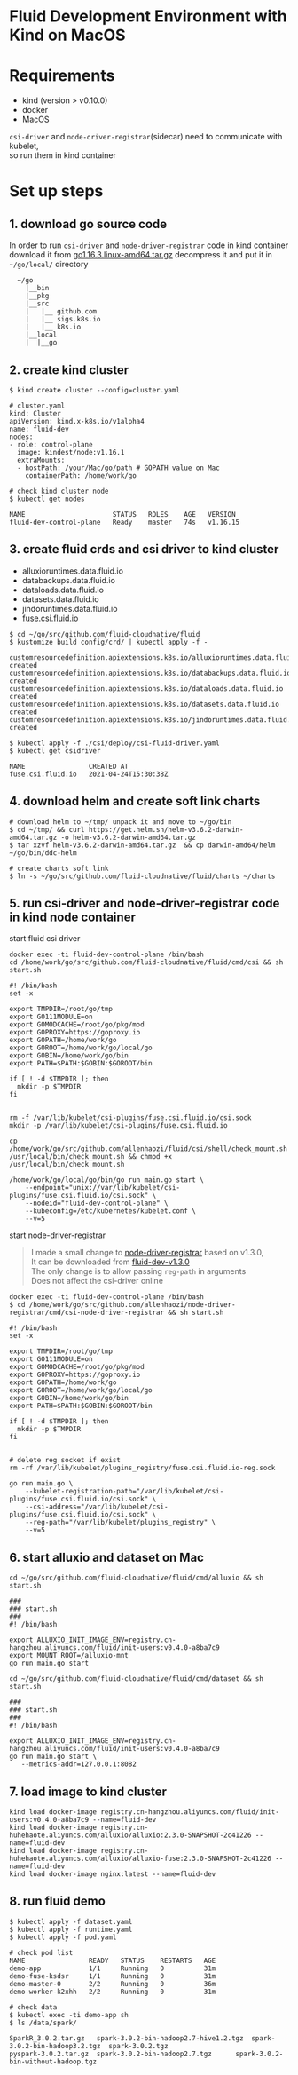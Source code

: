 # Fluid Development Environment with Kind on MacOS 

# Requirements
+ kind (version > v0.10.0)
+ docker 
+ MacOS

`csi-driver` and `node-driver-registrar`(sidecar) need to communicate with kubelet,   
so run them in kind container

# Set up steps
## 1. download go source code
In order to run `csi-driver` and `node-driver-registrar` code in kind container    
download it from [go1.16.3.linux-amd64.tar.gz](https://golang.org/dl/go1.16.3.linux-amd64.tar.gz)
decompress it and put it in `~/go/local/` directory

```
  ~/go
    |__bin
    |__pkg
    |__src
    |   |__ github.com
    |   |__ sigs.k8s.io
    |   |__ k8s.io
    |__local
    |  |__go 
```

## 2. create kind cluster 
```shell
$ kind create cluster --config=cluster.yaml
```
```
# cluster.yaml
kind: Cluster
apiVersion: kind.x-k8s.io/v1alpha4
name: fluid-dev
nodes:
- role: control-plane
  image: kindest/node:v1.16.1
  extraMounts:
  - hostPath: /your/Mac/go/path # GOPATH value on Mac
    containerPath: /home/work/go
```

```shell
# check kind cluster node
$ kubectl get nodes
```
```
NAME                      STATUS   ROLES    AGE   VERSION
fluid-dev-control-plane   Ready    master   74s   v1.16.15
```
## 3. create fluid crds and csi driver to kind cluster
+ alluxioruntimes.data.fluid.io
+ databackups.data.fluid.io
+ dataloads.data.fluid.io
+ datasets.data.fluid.io
+ jindoruntimes.data.fluid.io
+ [fuse.csi.fluid.io](https://github.com/fluid-cloudnative/fluid/blob/master/charts/fluid/fluid/templates/csi/driver.yaml)

```shell
$ cd ~/go/src/github.com/fluid-cloudnative/fluid
$ kustomize build config/crd/ | kubectl apply -f -
```
```
customresourcedefinition.apiextensions.k8s.io/alluxioruntimes.data.fluid.io created
customresourcedefinition.apiextensions.k8s.io/databackups.data.fluid.io created
customresourcedefinition.apiextensions.k8s.io/dataloads.data.fluid.io created
customresourcedefinition.apiextensions.k8s.io/datasets.data.fluid.io created
customresourcedefinition.apiextensions.k8s.io/jindoruntimes.data.fluid.io created
```
```shell
$ kubectl apply -f ./csi/deploy/csi-fluid-driver.yaml
$ kubectl get csidriver
```
```
NAME                CREATED AT
fuse.csi.fluid.io   2021-04-24T15:30:38Z
```

## 4.  download helm and create soft link charts
```shell
# download helm to ~/tmp/ unpack it and move to ~/go/bin
$ cd ~/tmp/ && curl https://get.helm.sh/helm-v3.6.2-darwin-amd64.tar.gz -o helm-v3.6.2-darwin-amd64.tar.gz
$ tar xzvf helm-v3.6.2-darwin-amd64.tar.gz  && cp darwin-amd64/helm ~/go/bin/ddc-helm

# create charts soft link
$ ln -s ~/go/src/github.com/fluid-cloudnative/fluid/charts ~/charts 
```
## 5. run csi-driver and node-driver-registrar code in kind node container

start fluid csi driver

```
docker exec -ti fluid-dev-control-plane /bin/bash
cd /home/work/go/src/github.com/fluid-cloudnative/fluid/cmd/csi && sh start.sh
```

```
#! /bin/bash
set -x

export TMPDIR=/root/go/tmp
export GO111MODULE=on
export GOMODCACHE=/root/go/pkg/mod
export GOPROXY=https://goproxy.io
export GOPATH=/home/work/go
export GOROOT=/home/work/go/local/go
export GOBIN=/home/work/go/bin
export PATH=$PATH:$GOBIN:$GOROOT/bin

if [ ! -d $TMPDIR ]; then
  mkdir -p $TMPDIR
fi


rm -f /var/lib/kubelet/csi-plugins/fuse.csi.fluid.io/csi.sock
mkdir -p /var/lib/kubelet/csi-plugins/fuse.csi.fluid.io

cp /home/work/go/src/github.com/allenhaozi/fluid/csi/shell/check_mount.sh /usr/local/bin/check_mount.sh && chmod +x /usr/local/bin/check_mount.sh 

/home/work/go/local/go/bin/go run main.go start \
	--endpoint="unix://var/lib/kubelet/csi-plugins/fuse.csi.fluid.io/csi.sock" \
    --nodeid="fluid-dev-control-plane" \
	--kubeconfig=/etc/kubernetes/kubelet.conf \
	--v=5
```
start node-driver-registrar
> I made a small change to [node-driver-registrar](https://github.com/kubernetes-csi/node-driver-registrar/tree/v1.3.0) based on v1.3.0,    
  It can be downloaded from [fluid-dev-v1.3.0](https://github.com/allenhaozi/node-driver-registrar/tree/feat/fluid-dev-v1.3.0)  
  The only change is to allow passing `reg-path` in arguments   
  Does not affect the csi-driver online
```
docker exec -ti fluid-dev-control-plane /bin/bash
$ cd /home/work/go/src/github.com/allenhaozi/node-driver-registrar/cmd/csi-node-driver-registrar && sh start.sh

```

```
#! /bin/bash
set -x

export TMPDIR=/root/go/tmp
export GO111MODULE=on
export GOMODCACHE=/root/go/pkg/mod
export GOPROXY=https://goproxy.io
export GOPATH=/home/work/go
export GOROOT=/home/work/go/local/go
export GOBIN=/home/work/go/bin
export PATH=$PATH:$GOBIN:$GOROOT/bin

if [ ! -d $TMPDIR ]; then
  mkdir -p $TMPDIR
fi


# delete reg socket if exist
rm -rf /var/lib/kubelet/plugins_registry/fuse.csi.fluid.io-reg.sock

go run main.go \
	--kubelet-registration-path="/var/lib/kubelet/csi-plugins/fuse.csi.fluid.io/csi.sock" \
	--csi-address="/var/lib/kubelet/csi-plugins/fuse.csi.fluid.io/csi.sock" \
    --reg-path="/var/lib/kubelet/plugins_registry" \
    --v=5
```

## 6. start alluxio and dataset on Mac

```shell
cd ~/go/src/github.com/fluid-cloudnative/fluid/cmd/alluxio && sh start.sh
```

```
###
### start.sh
###
#! /bin/bash

export ALLUXIO_INIT_IMAGE_ENV=registry.cn-hangzhou.aliyuncs.com/fluid/init-users:v0.4.0-a8ba7c9
export MOUNT_ROOT=/alluxio-mnt
go run main.go start

```

```shell
cd ~/go/src/github.com/fluid-cloudnative/fluid/cmd/dataset && sh start.sh
```

```
###
### start.sh
###
#! /bin/bash

export ALLUXIO_INIT_IMAGE_ENV=registry.cn-hangzhou.aliyuncs.com/fluid/init-users:v0.4.0-a8ba7c9
go run main.go start \
   --metrics-addr=127.0.0.1:8082
```

## 7. load image to kind cluster
```
kind load docker-image registry.cn-hangzhou.aliyuncs.com/fluid/init-users:v0.4.0-a8ba7c9 --name=fluid-dev
kind load docker-image registry.cn-huhehaote.aliyuncs.com/alluxio/alluxio:2.3.0-SNAPSHOT-2c41226 --name=fluid-dev
kind load docker-image registry.cn-huhehaote.aliyuncs.com/alluxio/alluxio-fuse:2.3.0-SNAPSHOT-2c41226 --name=fluid-dev                                 
kind load docker-image nginx:latest --name=fluid-dev
```

## 8. run fluid demo
```shell
$ kubectl apply -f dataset.yaml
$ kubectl apply -f runtime.yaml
$ kubectl apply -f pod.yaml
```

```
# check pod list
NAME                READY   STATUS    RESTARTS   AGE
demo-app            1/1     Running   0          31m
demo-fuse-ksdsr     1/1     Running   0          31m
demo-master-0       2/2     Running   0          36m
demo-worker-k2xhh   2/2     Running   0          31m
```
```shell
# check data
$ kubectl exec -ti demo-app sh
$ ls /data/spark/

SparkR_3.0.2.tar.gz   spark-3.0.2-bin-hadoop2.7-hive1.2.tgz  spark-3.0.2-bin-hadoop3.2.tgz  spark-3.0.2.tgz
pyspark-3.0.2.tar.gz  spark-3.0.2-bin-hadoop2.7.tgz      spark-3.0.2-bin-without-hadoop.tgz
```
